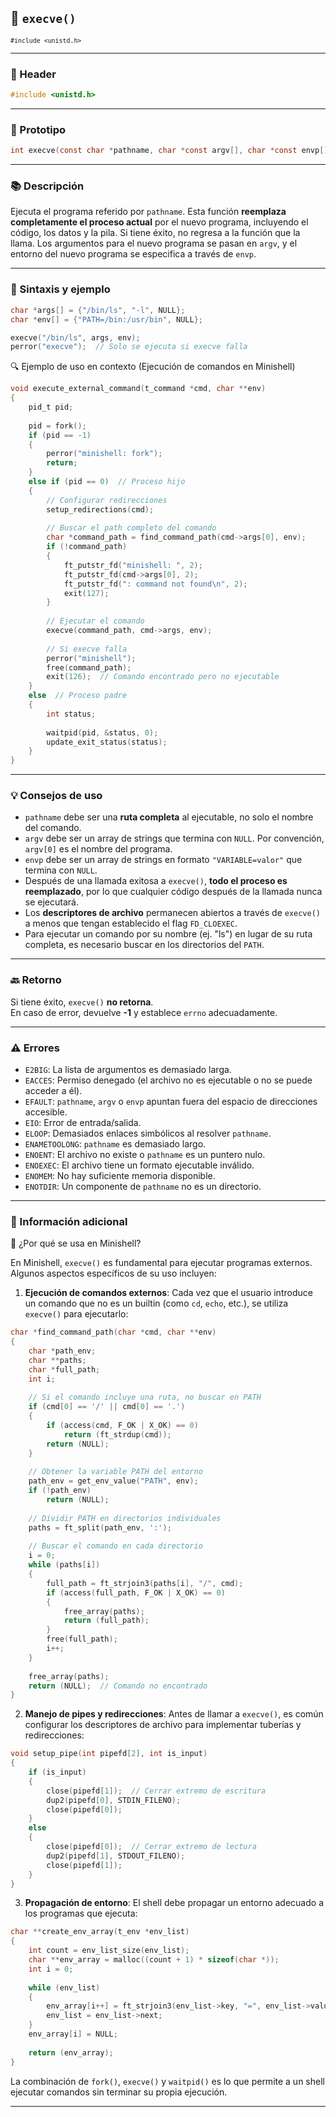 ## 🧩 `execve()`  
<small><code>#include &lt;unistd.h&gt;</code></small>

---

### 🧾 Header
```c
#include <unistd.h>
```

---

### 🧪 Prototipo
```c
int execve(const char *pathname, char *const argv[], char *const envp[]);
```

---

### 📚 Descripción
Ejecuta el programa referido por `pathname`. Esta función **reemplaza completamente el proceso actual** por el nuevo programa, incluyendo el código, los datos y la pila. Si tiene éxito, no regresa a la función que la llama. Los argumentos para el nuevo programa se pasan en `argv`, y el entorno del nuevo programa se especifica a través de `envp`.

---

### 🧰 Sintaxis y ejemplo
```c
char *args[] = {"/bin/ls", "-l", NULL};
char *env[] = {"PATH=/bin:/usr/bin", NULL};

execve("/bin/ls", args, env);
perror("execve");  // Solo se ejecuta si execve falla
```

<summary>🔍 Ejemplo de uso en contexto (Ejecución de comandos en Minishell)</summary>

```c
void execute_external_command(t_command *cmd, char **env)
{
    pid_t pid;
    
    pid = fork();
    if (pid == -1)
    {
        perror("minishell: fork");
        return;
    }
    else if (pid == 0)  // Proceso hijo
    {
        // Configurar redirecciones
        setup_redirections(cmd);
        
        // Buscar el path completo del comando
        char *command_path = find_command_path(cmd->args[0], env);
        if (!command_path)
        {
            ft_putstr_fd("minishell: ", 2);
            ft_putstr_fd(cmd->args[0], 2);
            ft_putstr_fd(": command not found\n", 2);
            exit(127);
        }
        
        // Ejecutar el comando
        execve(command_path, cmd->args, env);
        
        // Si execve falla
        perror("minishell");
        free(command_path);
        exit(126);  // Comando encontrado pero no ejecutable
    }
    else  // Proceso padre
    {
        int status;
        
        waitpid(pid, &status, 0);
        update_exit_status(status);
    }
}
```

---

### 💡 Consejos de uso
- `pathname` debe ser una **ruta completa** al ejecutable, no solo el nombre del comando.
- `argv` debe ser un array de strings que termina con `NULL`. Por convención, `argv[0]` es el nombre del programa.
- `envp` debe ser un array de strings en formato `"VARIABLE=valor"` que termina con `NULL`.
- Después de una llamada exitosa a `execve()`, **todo el proceso es reemplazado**, por lo que cualquier código después de la llamada nunca se ejecutará.
- Los **descriptores de archivo** permanecen abiertos a través de `execve()` a menos que tengan establecido el flag `FD_CLOEXEC`.
- Para ejecutar un comando por su nombre (ej. "ls") en lugar de su ruta completa, es necesario buscar en los directorios del `PATH`.

---

### 🔙 Retorno
Si tiene éxito, `execve()` **no retorna**.  
En caso de error, devuelve **-1** y establece `errno` adecuadamente.

---

### ⚠️ Errores
- `E2BIG`: La lista de argumentos es demasiado larga.
- `EACCES`: Permiso denegado (el archivo no es ejecutable o no se puede acceder a él).
- `EFAULT`: `pathname`, `argv` o `envp` apuntan fuera del espacio de direcciones accesible.
- `EIO`: Error de entrada/salida.
- `ELOOP`: Demasiados enlaces simbólicos al resolver `pathname`.
- `ENAMETOOLONG`: `pathname` es demasiado largo.
- `ENOENT`: El archivo no existe o `pathname` es un puntero nulo.
- `ENOEXEC`: El archivo tiene un formato ejecutable inválido.
- `ENOMEM`: No hay suficiente memoria disponible.
- `ENOTDIR`: Un componente de `pathname` no es un directorio.

---

### 🧭 Información adicional

<summary>📎 ¿Por qué se usa en Minishell?</summary>

En Minishell, `execve()` es fundamental para ejecutar programas externos. Algunos aspectos específicos de su uso incluyen:

1. **Ejecución de comandos externos**:
   Cada vez que el usuario introduce un comando que no es un builtin (como `cd`, `echo`, etc.), se utiliza `execve()` para ejecutarlo:

```c
char *find_command_path(char *cmd, char **env)
{
    char *path_env;
    char **paths;
    char *full_path;
    int i;
    
    // Si el comando incluye una ruta, no buscar en PATH
    if (cmd[0] == '/' || cmd[0] == '.')
    {
        if (access(cmd, F_OK | X_OK) == 0)
            return (ft_strdup(cmd));
        return (NULL);
    }
    
    // Obtener la variable PATH del entorno
    path_env = get_env_value("PATH", env);
    if (!path_env)
        return (NULL);
        
    // Dividir PATH en directorios individuales
    paths = ft_split(path_env, ':');
    
    // Buscar el comando en cada directorio
    i = 0;
    while (paths[i])
    {
        full_path = ft_strjoin3(paths[i], "/", cmd);
        if (access(full_path, F_OK | X_OK) == 0)
        {
            free_array(paths);
            return (full_path);
        }
        free(full_path);
        i++;
    }
    
    free_array(paths);
    return (NULL);  // Comando no encontrado
}
```

2. **Manejo de pipes y redirecciones**:
   Antes de llamar a `execve()`, es común configurar los descriptores de archivo para implementar tuberías y redirecciones:

```c
void setup_pipe(int pipefd[2], int is_input)
{
    if (is_input)
    {
        close(pipefd[1]);  // Cerrar extremo de escritura
        dup2(pipefd[0], STDIN_FILENO);
        close(pipefd[0]);
    }
    else
    {
        close(pipefd[0]);  // Cerrar extremo de lectura
        dup2(pipefd[1], STDOUT_FILENO);
        close(pipefd[1]);
    }
}
```

3. **Propagación de entorno**:
   El shell debe propagar un entorno adecuado a los programas que ejecuta:

```c
char **create_env_array(t_env *env_list)
{
    int count = env_list_size(env_list);
    char **env_array = malloc((count + 1) * sizeof(char *));
    int i = 0;
    
    while (env_list)
    {
        env_array[i++] = ft_strjoin3(env_list->key, "=", env_list->value);
        env_list = env_list->next;
    }
    env_array[i] = NULL;
    
    return (env_array);
}
```

La combinación de `fork()`, `execve()` y `waitpid()` es lo que permite a un shell ejecutar comandos sin terminar su propia ejecución.

---